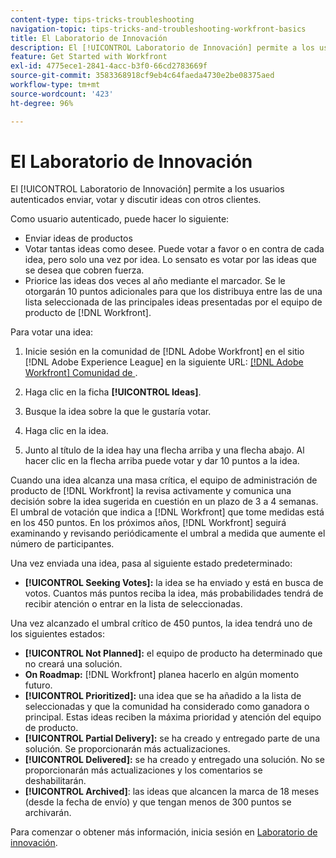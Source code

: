 ```yaml
---
content-type: tips-tricks-troubleshooting
navigation-topic: tips-tricks-and-troubleshooting-workfront-basics
title: El Laboratorio de Innovación
description: El [!UICONTROL Laboratorio de Innovación] permite a los usuarios autenticados enviar, votar y discutir ideas con otros clientes.
feature: Get Started with Workfront
exl-id: 4775ece1-2841-4acc-b3f0-66cd2783669f
source-git-commit: 3583368918cf9eb4c64faeda4730e2be08375aed
workflow-type: tm+mt
source-wordcount: '423'
ht-degree: 96%

---
```


# El Laboratorio de Innovación

El [!UICONTROL Laboratorio de Innovación] permite a los usuarios autenticados enviar, votar y discutir ideas con otros clientes.

Como usuario autenticado, puede hacer lo siguiente:

* Enviar ideas de productos
* Votar tantas ideas como desee. Puede votar a favor o en contra de cada idea, pero solo una vez por idea. Lo sensato es votar por las ideas que se desea que cobren fuerza.
* Priorice las ideas dos veces al año mediante el marcador. Se le otorgarán 10 puntos adicionales para que los distribuya entre las de una lista seleccionada de las principales ideas presentadas por el equipo de producto de [!DNL Workfront].

Para votar una idea:

1. Inicie sesión en la comunidad de [!DNL Adobe Workfront] en el sitio [!DNL Adobe Experience League] en la siguiente URL: [[!DNL Adobe Workfront] Comunidad de &#x200B;](https://experienceleaguecommunities.adobe.com/t5/workfront/ct-p/workfront?profile.language=es).

1. Haga clic en la ficha **[!UICONTROL Ideas]**.

1. Busque la idea sobre la que le gustaría votar.
1. Haga clic en la idea.
1. Junto al título de la idea hay una flecha arriba y una flecha abajo. Al hacer clic en la flecha arriba puede votar y dar 10 puntos a la idea.

Cuando una idea alcanza una masa crítica, el equipo de administración de producto de [!DNL Workfront] la revisa activamente y comunica una decisión sobre la idea sugerida en cuestión en un plazo de 3 a 4 semanas. El umbral de votación que indica a [!DNL Workfront] que tome medidas está en los 450 puntos. En los próximos años, [!DNL Workfront] seguirá examinando y revisando periódicamente el umbral a medida que aumente el número de participantes.

Una vez enviada una idea, pasa al siguiente estado predeterminado:

* **[!UICONTROL Seeking Votes]:** la idea se ha enviado y está en busca de votos. Cuantos más puntos reciba la idea, más probabilidades tendrá de recibir atención o entrar en la lista de seleccionadas.

Una vez alcanzado el umbral crítico de 450 puntos, la idea tendrá uno de los siguientes estados:

* **[!UICONTROL Not Planned]:** el equipo de producto ha determinado que no creará una solución.
* **On Roadmap:** [!DNL Workfront] planea hacerlo en algún momento futuro.
* **[!UICONTROL Prioritized]:** una idea que se ha añadido a la lista de seleccionadas y que la comunidad ha considerado como ganadora o principal. Estas ideas reciben la máxima prioridad y atención del equipo de producto.
* **[!UICONTROL Partial Delivery]:** se ha creado y entregado parte de una solución. Se proporcionarán más actualizaciones.
* **[!UICONTROL Delivered]:** se ha creado y entregado una solución. No se proporcionarán más actualizaciones y los comentarios se deshabilitarán.
* **[!UICONTROL Archived]**: las ideas que alcancen la marca de 18 meses (desde la fecha de envío) y que tengan menos de 300 puntos se archivarán.

Para comenzar o obtener más información, inicia sesión en [Laboratorio de innovación](https://experienceleaguecommunities.adobe.com/t5/workfront/ct-p/workfront?profile.language=es).
